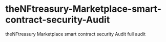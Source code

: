 # theNFtreasury-Marketplace-smart-contract-security-Audit
theNFtreasury Marketplace smart contract security Audit full audit

